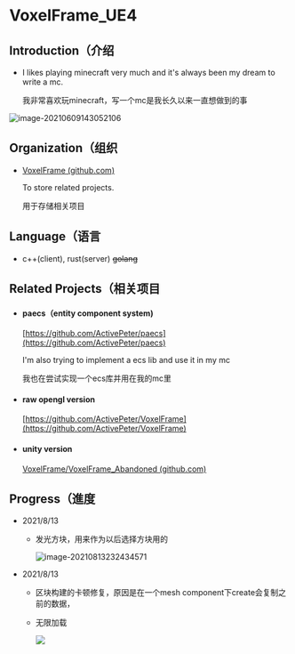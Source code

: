 # VoxelFrame_UE4
## Introduction（介绍

- I likes playing minecraft very much and it's always been my dream to write a mc.

  我非常喜欢玩minecraft，写一个mc是我长久以来一直想做到的事

![image-20210609143052106](https://hanbaoaaa.xyz/tuchuang/images/2021/06/09/image-20210609143052106.png)

## Organization（组织

- [VoxelFrame (github.com)](https://github.com/VoxelFrame)   

  To store related projects.

  用于存储相关项目

## Language（语言

- c++(client), rust(server) ~~golang~~ 

## Related Projects（相关项目

- #### paecs（entity component system)

  [https://github.com/ActivePeter/paecs](https://github.com/ActivePeter/paecs)

  I'm also trying to implement a ecs lib and use it in my mc

  我也在尝试实现一个ecs库并用在我的mc里

- #### raw opengl version

  [https://github.com/ActivePeter/VoxelFrame](https://github.com/ActivePeter/VoxelFrame)

- #### unity version

  [VoxelFrame/VoxelFrame_Abandoned (github.com)](https://github.com/VoxelFrame/VoxelFrame_Abandoned)

## Progress（進度

- 2021/8/13

  - 发光方块，用来作为以后选择方块用的

    ![image-20210813232434571](https://hanbaoaaa.xyz/tuchuang/images/2021/08/13/image-20210813232434571.png)

- 2021/8/13

  - 区块构建的卡顿修复，原因是在一个mesh component下create会复制之前的数据，

  - 无限加载

    ![](./image/Compress_20210813_155849.gif)

    

